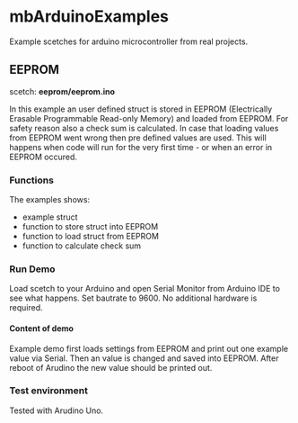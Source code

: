 # mbArduinoExamples
Example scetches for arduino microcontroller from real projects.

## EEPROM
scetch: **eeprom/eeprom.ino**

In this example an user defined struct is stored in EEPROM (Electrically Erasable Programmable Read-only Memory)  and loaded from EEPROM.
For safety reason also a check sum is calculated. In case that loading values from
EEPROM went wrong then pre defined values are used. This will happens
when code will run for the very first time - or when an error in EEPROM occured.

### Functions
The examples shows:
* example struct
* function to store struct into EEPROM
* function to load struct from EEPROM
* function to calculate check sum

### Run Demo
Load scetch to your Arduino and open Serial Monitor from Arduino IDE to see what happens.
Set bautrate to 9600. No additional hardware is required.

#### Content of demo
Example demo first loads settings from EEPROM and print out one example value via Serial.
Then an value is changed and saved into EEPROM.
After reboot of Arudino the new value should be printed out.

### Test environment
Tested with Arudino Uno.
